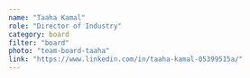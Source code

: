 ```yaml
---
name: "Taaha Kamal"
role: "Director of Industry"
category: board
filter: "board"
photo: "team-board-taaha"
link: "https://www.linkedin.com/in/taaha-kamal-05399515a/"
---
```


